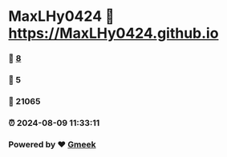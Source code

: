 # MaxLHy0424 :link: https://MaxLHy0424.github.io 
### :page_facing_up: [8](https://MaxLHy0424.github.io/tag.html) 
### :speech_balloon: 5 
### :hibiscus: 21065 
### :alarm_clock: 2024-08-09 11:33:11 
### Powered by :heart: [Gmeek](https://github.com/Meekdai/Gmeek)

